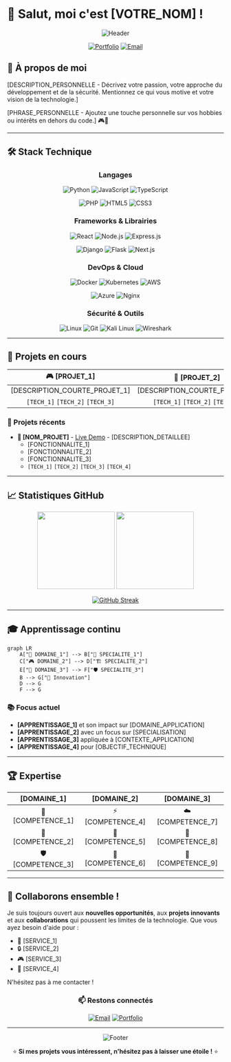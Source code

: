 # 👋 Salut, moi c'est [VOTRE_NOM] !

<div align="center">

![Header](https://capsule-render.vercel.app/api?type=waving&color=gradient&customColorList=6&height=300&section=header&text=[VOTRE_TITRE]&fontSize=50&fontColor=fff&animation=twinkling&fontAlignY=35&desc=[VOTRE_SPECIALITE]%20•%20[VOTRE_PASSION]%20•%20[VOTRE_HOBBY]&descAlignY=55&descSize=20)

[![Portfolio](https://img.shields.io/badge/Portfolio-FF5722?style=for-the-badge&logo=todoist&logoColor=white)]([LIEN_PORTFOLIO])
[![Email](https://img.shields.io/badge/Email-D14836?style=for-the-badge&logo=gmail&logoColor=white)](mailto:[VOTRE_EMAIL])

</div>

## 🚀 À propos de moi

[DESCRIPTION_PERSONNELLE - Décrivez votre passion, votre approche du développement et de la sécurité. Mentionnez ce qui vous motive et votre vision de la technologie.]

[PHRASE_PERSONNELLE - Ajoutez une touche personnelle sur vos hobbies ou intérêts en dehors du code.] 🎮🔐

---

## 🛠️ Stack Technique

<div align="center">

### Langages
![Python](https://img.shields.io/badge/Python-3776AB?style=for-the-badge&logo=python&logoColor=white)
![JavaScript](https://img.shields.io/badge/JavaScript-F7DF1E?style=for-the-badge&logo=javascript&logoColor=black)
![TypeScript](https://img.shields.io/badge/TypeScript-007ACC?style=for-the-badge&logo=typescript&logoColor=white)
<!-- Ajoutez/supprimez les langages selon vos compétences -->
![PHP](https://img.shields.io/badge/PHP-777BB4?style=for-the-badge&logo=php&logoColor=white)
![HTML5](https://img.shields.io/badge/HTML5-E34F26?style=for-the-badge&logo=html5&logoColor=white)
![CSS3](https://img.shields.io/badge/CSS3-1572B6?style=for-the-badge&logo=css3&logoColor=white)

### Frameworks & Librairies
![React](https://img.shields.io/badge/React-20232A?style=for-the-badge&logo=react&logoColor=61DAFB)
![Node.js](https://img.shields.io/badge/Node.js-43853D?style=for-the-badge&logo=node.js&logoColor=white)
![Express.js](https://img.shields.io/badge/Express.js-404D59?style=for-the-badge)
<!-- Personnalisez selon votre stack -->
![Django](https://img.shields.io/badge/Django-092E20?style=for-the-badge&logo=django&logoColor=white)
![Flask](https://img.shields.io/badge/Flask-000000?style=for-the-badge&logo=flask&logoColor=white)
![Next.js](https://img.shields.io/badge/Next.js-000000?style=for-the-badge&logo=next.js&logoColor=white)

### DevOps & Cloud
![Docker](https://img.shields.io/badge/Docker-2496ED?style=for-the-badge&logo=docker&logoColor=white)
![Kubernetes](https://img.shields.io/badge/Kubernetes-326CE5?style=for-the-badge&logo=kubernetes&logoColor=white)
![AWS](https://img.shields.io/badge/AWS-232F3E?style=for-the-badge&logo=amazon-aws&logoColor=white)
<!-- Adaptez selon votre expérience cloud -->
![Azure](https://img.shields.io/badge/Azure-0078D4?style=for-the-badge&logo=microsoft-azure&logoColor=white)
![Nginx](https://img.shields.io/badge/Nginx-009639?style=for-the-badge&logo=nginx&logoColor=white)

### Sécurité & Outils
![Linux](https://img.shields.io/badge/Linux-FCC624?style=for-the-badge&logo=linux&logoColor=black)
![Git](https://img.shields.io/badge/Git-F05032?style=for-the-badge&logo=git&logoColor=white)
![Kali Linux](https://img.shields.io/badge/Kali%20Linux-557C94?style=for-the-badge&logo=kali-linux&logoColor=white)
![Wireshark](https://img.shields.io/badge/Wireshark-1679A7?style=for-the-badge&logo=wireshark&logoColor=white)
<!-- Ajoutez vos outils de sécurité -->

</div>

---

## 🎯 Projets en cours

<div align="center">

| 🎮 **[PROJET_1]** | 💼 **[PROJET_2]** | 🔒 **[PROJET_3]** |
|:---:|:---:|:---:|
| [DESCRIPTION_COURTE_PROJET_1] | [DESCRIPTION_COURTE_PROJET_2] | [DESCRIPTION_COURTE_PROJET_3] |
| `[TECH_1]` `[TECH_2]` `[TECH_3]` | `[TECH_1]` `[TECH_2]` `[TECH_3]` | `[TECH_1]` `[TECH_2]` `[TECH_3]` |

</div>

### 🌟 Projets récents

- **🎯 [NOM_PROJET]** - [Live Demo]([LIEN_DEMO]) - [DESCRIPTION_DETAILLEE]
    - [FONCTIONNALITE_1]
    - [FONCTIONNALITE_2]
    - [FONCTIONNALITE_3]
    - `[TECH_1]` `[TECH_2]` `[TECH_3]` `[TECH_4]`

<!-- Répétez pour d'autres projets -->

---

## 📈 Statistiques GitHub

<div align="center">

<img height="180em" src="https://github-readme-stats.vercel.app/api?username=[VOTRE_USERNAME_GITHUB]&theme=tokyonight&show_icons=true&hide_border=true&count_private=true"/>
<img height="180em" src="https://github-readme-stats.vercel.app/api/top-langs/?username=[VOTRE_USERNAME_GITHUB]&theme=tokyonight&layout=compact&hide_border=true"/>

[![GitHub Streak](https://streak-stats.demolab.com/?user=[VOTRE_USERNAME_GITHUB]&theme=tokyonight&hide_border=true)](https://git.io/streak-stats)

</div>

---

## 🎓 Apprentissage continu

```mermaid
graph LR
    A["🔬 DOMAINE_1"] --> B["🔐 SPECIALITE_1"]
    C["🎮 DOMAINE_2"] --> D["🏗️ SPECIALITE_2"]
    E["🤖 DOMAINE_3"] --> F["🛡️ SPECIALITE_3"]
    B --> G["🚀 Innovation"]
    D --> G
    F --> G
```

### 📚 Focus actuel
- **[APPRENTISSAGE_1]** et son impact sur [DOMAINE_APPLICATION]
- **[APPRENTISSAGE_2]** avec un focus sur [SPECIALISATION]
- **[APPRENTISSAGE_3]** appliquée à [CONTEXTE_APPLICATION]
- **[APPRENTISSAGE_4]** pour [OBJECTIF_TECHNIQUE]

---

## 🏆 Expertise

<div align="center">

| [DOMAINE_1] | [DOMAINE_2] | [DOMAINE_3] |
|:---:|:---:|:---:|
| 🎯 [COMPETENCE_1] | ⚡ [COMPETENCE_4] | ☁️ [COMPETENCE_7] |
| 🔐 [COMPETENCE_2] | 🎨 [COMPETENCE_5] | 🔄 [COMPETENCE_8] |
| 🛡️ [COMPETENCE_3] | 📱 [COMPETENCE_6] | 🐳 [COMPETENCE_9] |

</div>

---

## 💬 Collaborons ensemble !

Je suis toujours ouvert aux **nouvelles opportunités**, aux **projets innovants** et aux **collaborations** qui poussent les limites de la technologie. Que vous ayez besoin d'aide pour :

- 🚀 [SERVICE_1]
- 🔒 [SERVICE_2]
- 🎮 [SERVICE_3]
- 🤖 [SERVICE_4]

N'hésitez pas à me contacter !

<div align="center">

### 📫 Restons connectés

[![Email](https://img.shields.io/badge/📧%20Email-[VOTRE_EMAIL]-red?style=for-the-badge)](mailto:[VOTRE_EMAIL])
[![Portfolio](https://img.shields.io/badge/🌐%20Portfolio-[VOTRE_DOMAINE]-blue?style=for-the-badge)]([LIEN_PORTFOLIO])

---

![Footer](https://capsule-render.vercel.app/api?type=waving&color=gradient&customColorList=6&height=100&section=footer)

⭐ **Si mes projets vous intéressent, n'hésitez pas à laisser une étoile !** ⭐

</div>